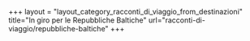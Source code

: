 +++
layout = "layout_category_racconti_di_viaggio_from_destinazioni"
title="In giro per le Repubbliche Baltiche"
url="racconti-di-viaggio/repubbliche-baltiche"
+++